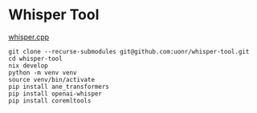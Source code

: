 # Whisper Tool

[whisper.cpp](https://github.com/ggerganov/whisper.cpp)

```
git clone --recurse-submodules git@github.com:uonr/whisper-tool.git
cd whisper-tool
nix develop
python -m venv venv
source venv/bin/activate
pip install ane_transformers
pip install openai-whisper
pip install coremltools
```
